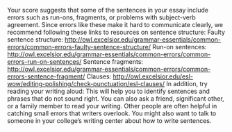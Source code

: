 Your score suggests that some of the sentences in your essay include errors such as run-ons, fragments, or problems with subject-verb agreement. Since errors like these make it hard to communicate clearly, we recommend following these links to resources on sentence structure:
Faulty sentence structure: http://owl.excelsior.edu/grammar-essentials/common-errors/common-errors-faulty-sentence-structure/
Run-on sentences: http://owl.excelsior.edu/grammar-essentials/common-errors/common-errors-run-on-sentences/
Sentence fragments: http://owl.excelsior.edu/grammar-essentials/common-errors/common-errors-sentence-fragment/
Clauses: http://owl.excelsior.edu/esl-wow/editing-polishing/check-punctuation/esl-clauses/ 
In addition, try reading your writing aloud: This will help you to identify sentences and phrases that do not sound right. You can also ask a friend, significant other, or a family member to read your writing. Other people are often helpful in catching small errors that writers overlook. You might also want to talk to someone in your college’s writing center about how to write sentences.
